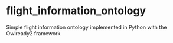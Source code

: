 # flight_information_ontology
Simple flight information ontology implemented in Python with the Owlready2 framework
